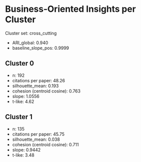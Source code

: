 # Business-Oriented Insights per Cluster

Cluster set: cross_cutting

- ARI_global: 0.940  
- baseline_slope_pos: 0.9999  

## Cluster 0
- n: 192  
- citations per paper: 48.26  
- silhouette_mean: 0.193  
- cohesion (centroid cosine): 0.763  
- slope: 1.0556  
- t-like: 4.62  

## Cluster 1
- n: 135  
- citations per paper: 45.75  
- silhouette_mean: 0.038  
- cohesion (centroid cosine): 0.711  
- slope: 0.9442  
- t-like: 3.48  
